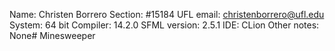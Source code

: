 Name: Christen Borrero
Section: #15184
UFL email: christenborrero@ufl.edu
System: 64 bit
Compiler: 14.2.0
SFML version: 2.5.1
IDE: CLion
Other notes: None#   M i n e s w e e p e r  
 
